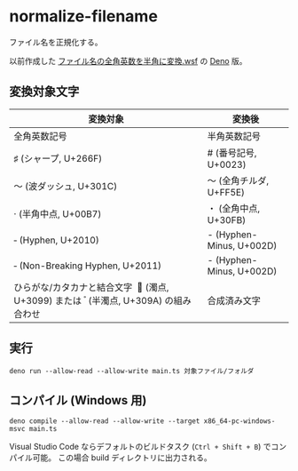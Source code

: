 # normalize-filename

ファイル名を正規化する。

以前作成した
[ファイル名の全角英数を半角に変換.wsf](https://github.com/saasan/WSH/blob/master/%E3%83%95%E3%82%A1%E3%82%A4%E3%83%AB%E5%90%8D%E3%81%AE%E5%85%A8%E8%A7%92%E8%8B%B1%E6%95%B0%E3%82%92%E5%8D%8A%E8%A7%92%E3%81%AB%E5%A4%89%E6%8F%9B.wsf)
の
[Deno](https://deno.land/)
版。

## 変換対象文字

|変換対象|変換後|
|-|-|
|全角英数記号|半角英数記号|
|♯ (シャープ, U+266F)|# (番号記号, U+0023)|
|〜 (波ダッシュ, U+301C)|～ (全角チルダ, U+FF5E)|
|· (半角中点, U+00B7)|・ (全角中点, U+30FB)|
|‐ (Hyphen, U+2010)|- (Hyphen-Minus, U+002D)|
|‑ (Non-Breaking Hyphen, U+2011)|- (Hyphen-Minus, U+002D)|
|ひらがな/カタカナと結合文字  ゙ (濁点, U+3099) または  ゚ (半濁点, U+309A) の組み合わせ|合成済み文字|

## 実行

    deno run --allow-read --allow-write main.ts 対象ファイル/フォルダ

## コンパイル (Windows 用)

    deno compile --allow-read --allow-write --target x86_64-pc-windows-msvc main.ts

Visual Studio Code ならデフォルトのビルドタスク
(`Ctrl + Shift + B`) でコンパイル可能。
この場合 build ディレクトリに出力される。
